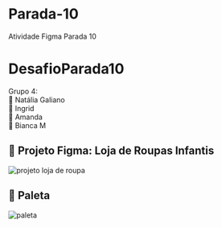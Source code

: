 # Parada-10
Atividade Figma Parada 10
<h1> DesafioParada10 </h1>

<p>
Grupo 4: <br>
📌 Natália Galiano <br>
📌 Ingrid <br>
📌 Amanda <br>
📌 Bianca M <br>
</p>

<h2>📍 Projeto Figma: Loja de Roupas Infantis</h2>

<p>
<img alt="projeto loja de roupa" src="img/projetopaginainicial.jpeg">
</p>

<h2>🎨 Paleta</h2>

<p>
 <img alt="paleta" src="img/paleta.jpg">
</p>

